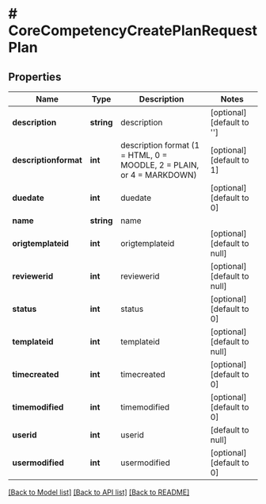 # # CoreCompetencyCreatePlanRequestPlan

## Properties

Name | Type | Description | Notes
------------ | ------------- | ------------- | -------------
**description** | **string** | description | [optional] [default to '']
**descriptionformat** | **int** | description format (1 &#x3D; HTML, 0 &#x3D; MOODLE, 2 &#x3D; PLAIN, or 4 &#x3D; MARKDOWN) | [optional] [default to 1]
**duedate** | **int** | duedate | [optional] [default to 0]
**name** | **string** | name |
**origtemplateid** | **int** | origtemplateid | [optional] [default to null]
**reviewerid** | **int** | reviewerid | [optional] [default to null]
**status** | **int** | status | [optional] [default to 0]
**templateid** | **int** | templateid | [optional] [default to null]
**timecreated** | **int** | timecreated | [optional] [default to 0]
**timemodified** | **int** | timemodified | [optional] [default to 0]
**userid** | **int** | userid | [default to null]
**usermodified** | **int** | usermodified | [optional] [default to 0]

[[Back to Model list]](../../README.md#models) [[Back to API list]](../../README.md#endpoints) [[Back to README]](../../README.md)
